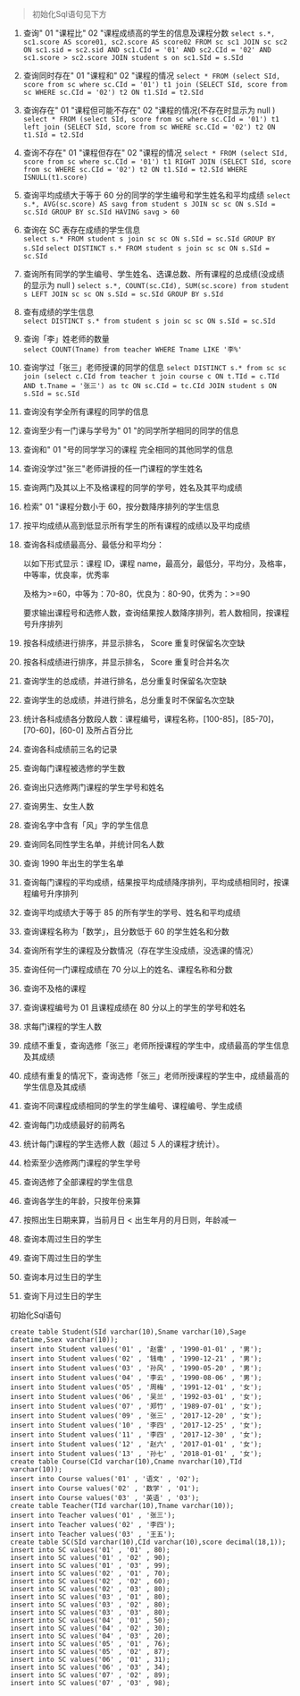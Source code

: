> 初始化Sql语句见下方

1. 查询" 01 "课程比" 02 "课程成绩高的学生的信息及课程分数
	`select s.*, sc1.score AS score01, sc2.score AS score02 FROM sc sc1 JOIN sc sc2 ON sc1.sid = sc2.sid AND sc1.CId = '01' AND sc2.CId = '02' AND sc1.score > sc2.score JOIN student s on sc1.SId = s.SId`
2. 查询同时存在" 01 "课程和" 02 "课程的情况
	`select * FROM (select SId, score from sc where sc.CId = '01') t1 join (SELECT SId, score from sc WHERE sc.CId = '02') t2 ON t1.SId = t2.SId`
3. 查询存在" 01 "课程但可能不存在" 02 "课程的情况(不存在时显示为 null )
	`select * FROM (select SId, score from sc where sc.CId = '01') t1 left join (SELECT SId, score from sc WHERE sc.CId = '02') t2 ON t1.SId = t2.SId`
4. 查询不存在" 01 "课程但存在" 02 "课程的情况
 	`select * FROM (select SId, score from sc where sc.CId = '01') t1 RIGHT JOIN (SELECT SId, score from sc WHERE sc.CId = '02') t2 ON t1.SId = t2.SId WHERE ISNULL(t1.score)`
5. 查询平均成绩大于等于 60 分的同学的学生编号和学生姓名和平均成绩
    `select s.*, AVG(sc.score) AS savg from student s JOIN sc sc ON s.SId = sc.SId GROUP BY sc.SId HAVING savg > 60`
6. 查询在 SC 表存在成绩的学生信息   
	`select s.* FROM student s join sc sc ON s.SId = sc.SId GROUP BY s.SId`
	`select DISTINCT s.* FROM student s join sc sc ON s.SId = sc.SId`
7. 查询所有同学的学生编号、学生姓名、选课总数、所有课程的总成绩(没成绩的显示为 null )
	`select s.*, COUNT(sc.CId), SUM(sc.score) from student s LEFT JOIN sc sc ON s.SId = sc.SId GROUP BY s.SId`
8. 查有成绩的学生信息  
	`select DISTINCT s.* from student s join sc sc ON s.SId = sc.SId`
9. 查询「李」姓老师的数量  
	`select COUNT(Tname) from teacher WHERE Tname LIKE '李%'`
10. 查询学过「张三」老师授课的同学的信息
	`select DISTINCT s.* from sc sc join (select c.CId from teacher t join course c ON t.TId = c.TId AND t.Tname = '张三') as tc ON sc.CId = tc.CId JOIN student s ON s.SId = sc.SId`
11. 查询没有学全所有课程的同学的信息

12. 查询至少有一门课与学号为" 01 "的同学所学相同的同学的信息

13. 查询和" 01 "号的同学学习的课程 完全相同的其他同学的信息

14. 查询没学过"张三"老师讲授的任一门课程的学生姓名

15. 查询两门及其以上不及格课程的同学的学号，姓名及其平均成绩

16. 检索" 01 "课程分数小于 60，按分数降序排列的学生信息

17. 按平均成绩从高到低显示所有学生的所有课程的成绩以及平均成绩

18. 查询各科成绩最高分、最低分和平均分：

	以如下形式显示：课程 ID，课程 name，最高分，最低分，平均分，及格率，中等率，优良率，优秀率
	
	及格为>=60，中等为：70-80，优良为：80-90，优秀为：>=90
	
	要求输出课程号和选修人数，查询结果按人数降序排列，若人数相同，按课程号升序排列

19. 按各科成绩进行排序，并显示排名， Score 重复时保留名次空缺

20. 按各科成绩进行排序，并显示排名， Score 重复时合并名次

21. 查询学生的总成绩，并进行排名，总分重复时保留名次空缺

22. 查询学生的总成绩，并进行排名，总分重复时不保留名次空缺

23. 统计各科成绩各分数段人数：课程编号，课程名称，[100-85]，[85-70]，[70-60]，[60-0] 及所占百分比

24. 查询各科成绩前三名的记录

25. 查询每门课程被选修的学生数

26. 查询出只选修两门课程的学生学号和姓名

27. 查询男生、女生人数

28. 查询名字中含有「风」字的学生信息

29. 查询同名同性学生名单，并统计同名人数

30. 查询 1990 年出生的学生名单

31. 查询每门课程的平均成绩，结果按平均成绩降序排列，平均成绩相同时，按课程编号升序排列

32. 查询平均成绩大于等于 85 的所有学生的学号、姓名和平均成绩

33. 查询课程名称为「数学」，且分数低于 60 的学生姓名和分数

34. 查询所有学生的课程及分数情况（存在学生没成绩，没选课的情况）

35. 查询任何一门课程成绩在 70 分以上的姓名、课程名称和分数

36. 查询不及格的课程

37. 查询课程编号为 01 且课程成绩在 80 分以上的学生的学号和姓名

38. 求每门课程的学生人数

39. 成绩不重复，查询选修「张三」老师所授课程的学生中，成绩最高的学生信息及其成绩

40. 成绩有重复的情况下，查询选修「张三」老师所授课程的学生中，成绩最高的学生信息及其成绩

41. 查询不同课程成绩相同的学生的学生编号、课程编号、学生成绩

42. 查询每门功成绩最好的前两名

43. 统计每门课程的学生选修人数（超过 5 人的课程才统计）。

44. 检索至少选修两门课程的学生学号

45. 查询选修了全部课程的学生信息

46. 查询各学生的年龄，只按年份来算

47. 按照出生日期来算，当前月日 < 出生年月的月日则，年龄减一

48. 查询本周过生日的学生

49. 查询下周过生日的学生

50. 查询本月过生日的学生

51. 查询下月过生日的学生
	

















初始化Sql语句


	create table Student(SId varchar(10),Sname varchar(10),Sage datetime,Ssex varchar(10));
	insert into Student values('01' , '赵雷' , '1990-01-01' , '男');
	insert into Student values('02' , '钱电' , '1990-12-21' , '男');
	insert into Student values('03' , '孙风' , '1990-05-20' , '男');
	insert into Student values('04' , '李云' , '1990-08-06' , '男');
	insert into Student values('05' , '周梅' , '1991-12-01' , '女');
	insert into Student values('06' , '吴兰' , '1992-03-01' , '女');
	insert into Student values('07' , '郑竹' , '1989-07-01' , '女');
	insert into Student values('09' , '张三' , '2017-12-20' , '女');
	insert into Student values('10' , '李四' , '2017-12-25' , '女');
	insert into Student values('11' , '李四' , '2017-12-30' , '女');
	insert into Student values('12' , '赵六' , '2017-01-01' , '女');
	insert into Student values('13' , '孙七' , '2018-01-01' , '女');
	create table Course(CId varchar(10),Cname nvarchar(10),TId varchar(10));
	insert into Course values('01' , '语文' , '02');
	insert into Course values('02' , '数学' , '01');
	insert into Course values('03' , '英语' , '03');
	create table Teacher(TId varchar(10),Tname varchar(10));
	insert into Teacher values('01' , '张三');
	insert into Teacher values('02' , '李四');
	insert into Teacher values('03' , '王五');
	create table SC(SId varchar(10),CId varchar(10),score decimal(18,1));
	insert into SC values('01' , '01' , 80);
	insert into SC values('01' , '02' , 90);
	insert into SC values('01' , '03' , 99);
	insert into SC values('02' , '01' , 70);
	insert into SC values('02' , '02' , 60);
	insert into SC values('02' , '03' , 80);
	insert into SC values('03' , '01' , 80);
	insert into SC values('03' , '02' , 80);
	insert into SC values('03' , '03' , 80);
	insert into SC values('04' , '01' , 50);
	insert into SC values('04' , '02' , 30);
	insert into SC values('04' , '03' , 20);
	insert into SC values('05' , '01' , 76);
	insert into SC values('05' , '02' , 87);
	insert into SC values('06' , '01' , 31);
	insert into SC values('06' , '03' , 34);
	insert into SC values('07' , '02' , 89);
	insert into SC values('07' , '03' , 98);